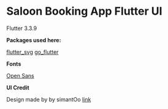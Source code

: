 # Saloon Booking App Flutter UI

Flutter 3.3.9

**Packages used here:**

[flutter_svg](https://pub.dev/packages/flutter_svg) 
[go_flutter](https://pub.dev/packages/go_router) 

**Fonts**

[Open Sans](https://fonts.google.com/specimen/Open+Sans) 

**UI Credit**

Design made by by simantOo [link](https://www.uplabs.com/posts/salon-booking-app-19c14cba-d00d-4937-a062-cf7c6e16113f)